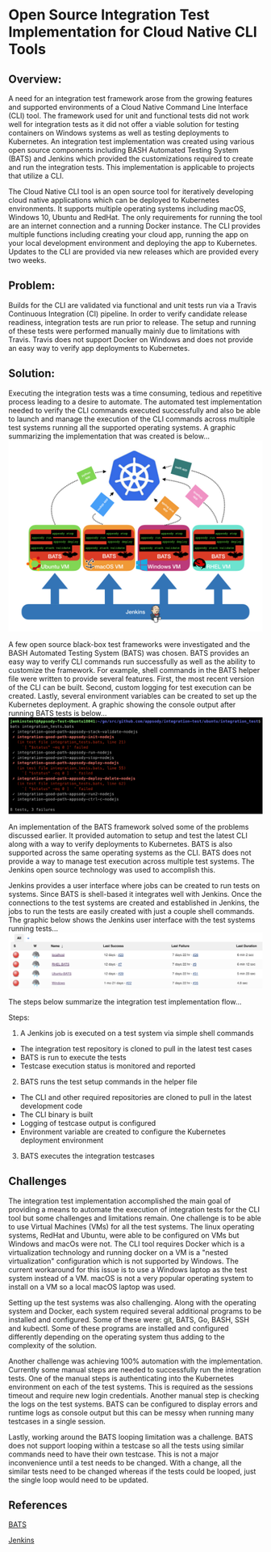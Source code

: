 # Open Source Integration Test Implementation for Cloud Native CLI Tools
## Overview:
A need for an integration test framework arose from the growing features and supported environments of a Cloud Native Command Line Interface (CLI) tool. The framework used for unit and functional tests did not work well for integration tests as it did not offer a viable solution for testing containers on Windows systems as well as testing deployments to Kubernetes. An integration test implementation was created using various open source components including BASH Automated Testing System (BATS) and Jenkins which provided the customizations required to create and run the integration tests. This implementation is applicable to projects that utilize a CLI. 

The Cloud Native CLI tool is an open source tool for iteratively developing cloud native applications which can be deployed to Kubernetes environments. It supports multiple operating systems including macOS, Windows 10, Ubuntu and RedHat. The only requirements for running the tool are an internet connection and a running Docker instance. The CLI provides multiple functions including creating your cloud app, running the app on your local development environment and deploying the app to Kubernetes. Updates to the CLI are provided via new releases which are provided every two weeks. 
## Problem:
Builds for the CLI are validated via functional and unit tests run via a Travis Continuous Integration (CI) pipeline. In order to verify candidate release readiness, integration tests are run prior to release. The setup and running of these tests were performed manually mainly due to limitations with Travis. Travis does not support Docker on Windows and does not provide an easy way to verify app deployments to Kubernetes.
## Solution:
Executing the integration tests was a time consuming, tedious and repetitive process leading to a desire to automate. The automated test implementation needed to verify the CLI commands executed successfully and also be able to launch and manage the execution of the CLI commands across multiple test systems running all the supported operating systems. A graphic summarizing the implementation that was created is below...
![graphic](https://github.com/appsody/integration-test/blob/master/docs/AppsodyIntegrationTest.jpeg "Integration Test Implementation")

A few open source black-box test frameworks were investigated and the BASH Automated Testing System (BATS) was chosen. BATS provides an easy way to verify CLI commands run successfully as well as the ability to customize the framework. For example, shell commands in the BATS helper file were written to provide several features. First, the most recent version of the CLI can be built. Second, custom logging for test execution can be created. Lastly, several environment variables can be created to set up the Kubernetes deployment. A graphic showing the console output after running BATS tests is below...
![graphic](https://github.com/appsody/integration-test/blob/master/docs/BATSOutput.png "Sample BATS output")

An implementation of the BATS framework solved some of the problems discussed earlier. It provided automation to setup and test the latest CLI along with a way to verify deployments to Kubernetes. BATS is also supported across the same operating systems as the CLI. BATS does not provide a way to manage test execution across multiple test systems. The Jenkins open source technology was used to accomplish this.

Jenkins provides a user interface where jobs can be created to run tests on systems. Since BATS is shell-based it integrates well with Jenkins. Once the connections to the test systems are created and established in Jenkins, the jobs to run the tests are easily created with just a couple shell commands. The graphic below shows the Jenkins user interface with the test systems running tests...
![graphic](https://github.com/appsody/integration-test/blob/master/docs/JenkinsOutput.png "Sample Jenkins output")

The steps below summarize the integration test implementation flow...

Steps:
1. A Jenkins job is executed on a test system via simple shell commands
- The integration test repository is cloned to pull in the latest test cases 
- BATS is run to execute the tests
- Testcase execution status is monitored and reported
2. BATS runs the test setup commands in the helper file
- The CLI and other required repositories are cloned to pull in the latest development code
- The CLI binary is built
- Logging of testcase output is configured
- Environment variable are created to configure the Kubernetes deployment environment
3. BATS executes the integration testcases

## Challenges
The integration test implementation accomplished the main goal of providing a means to automate the execution of integration tests for the CLI tool but some challenges and limitations remain. One challenge is to be able to use Virtual Machines (VMs) for all the test systems. The linux operating systems, RedHat and Ubuntu, were able to be configured on VMs but Windows and macOs were not. The CLI tool requires Docker which is a virtualization technology and running docker on a VM is a "nested virtualization" configuration which is not supported by Windows. The current workaround for this issue is to use a Windows laptop as the test system instead of a VM. macOS is not a very popular operating system to install on a VM so a local macOS laptop was used.

Setting up the test systems was also challenging. Along with the operating system and Docker, each system required several additional programs to be installed and configured. Some of these were: git, BATS, Go, BASH, SSH and kubectl. Some of these programs are installed and configured differently depending on the operating system thus adding to the complexity of the solution. 

Another challenge was achieving 100% automation with the implementation. Currently some manual steps are needed to successfully run the integration tests. One of the manual steps is authenticating into the Kubernetes environment on each of the test systems. This is required as the sessions timeout and require new login credentials. Another manual step is checking the logs on the test systems. BATS can be configured to display errors and runtime logs as console output but this can be messy when running many testcases in a single session. 

Lastly, working around the BATS looping limitation was a challenge. BATS does not support looping within a testcase so all the tests using similar commands need to have their own testcase. This is not a major inconvenience until a test needs to be changed. With a change, all the similar tests need to be changed whereas if the tests could be looped, just the single loop would need to be updated.

## References
[BATS](https://github.com/bats-core/bats-core)

[Jenkins](https://jenkins.io/)